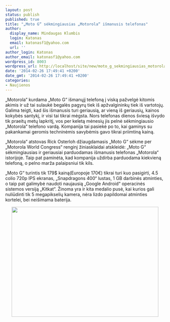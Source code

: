 ```yaml
---
layout: post
status: publish
published: true
title: "„Moto G“ sėkmingiausias „Motorola“ išmanusis telefonas"
author:
  display_name: Mindaugas Klumbis
  login: Katonas
  email: katonasf1@yahoo.com
  url: ''
author_login: Katonas
author_email: katonasf1@yahoo.com
wordpress_id: 8003
wordpress_url: http://localhost/site/new/moto_g_sekmingiausias_motorola_ismanusis_telefonas/
date: '2014-02-26 17:49:41 +0200'
date_gmt: '2014-02-26 17:49:41 +0200'
categories:
- Naujienos
---
```

<p>
	&bdquo;Motorola&ldquo; kurdama &bdquo;Moto G&ldquo; i&scaron;manųjį telefoną į viską pažvelgė kitomis akimis ir už tai sulaukė begalės pagyrų tiek i&scaron; apžvalgininkų tiek i&scaron; vartotojų. Galima teigti, kad &scaron;is i&scaron;manusis turi geriausią, ar vieną i&scaron; geriausių, kainos kokybės santykį, ir visi tai tikrai mėgsta. Nors telefonas dienos &scaron;viesą i&scaron;vydo tik praeitų metų lapkritį, vos per keletą mėnesių jis pelnė sėkmingiausio &bdquo;Motorola&ldquo; telefono vardą. Kompanija tai pasiekė po to, kai gaminys su pakankamai geromis techninėmis savybėmis gavo tikrai priimtiną kainą.</p>
<p>
	&bdquo;Motorola&ldquo; atstovas Rick Osterloh džiaugdamasis &bdquo;Moto G&ldquo; sėkme per &bdquo;Motorola World Congress&ldquo; renginį žiniasklaidai atskleidė: &bdquo;Moto G&ldquo; sėkmingiausias ir geriausiai parduodamas i&scaron;manusis telefonas &bdquo;Motorola&ldquo; istorijoje. Taip pat paminėta, kad kompanija uždirba parduodama kiekvieną telefoną, o pelno marža palaipsniui tik kils.</p>
<p>
	&bdquo;Moto G&ldquo; turintis tik 179$ kainą(Europoje 170&euro;) tikrai turi kuo pasigirti, 4.5 colio 720p IPS ekranas, &bdquo;Snapdragons 400&ldquo; lustas, 1 GB darbinės atminties, o taip pat galimybė naudoti naujausią &bdquo;Google Android&ldquo; operacinės sistemos versiją &bdquo;Kitkat&ldquo;. Žinoma yra ir kita medalio pusė, kai kurios gali nuliūdinti tik 5 megapikselių kamera, nėra lizdo papildomai atminties kortelei, bei nei&scaron;imama baterija.</p>
<p style="text-align: center;">
	<a href="http://technews.lt/userfiles/motog.jpg"><img alt="" src="http://technews.lt/userfiles/motog.jpg" style="width: 464px; height: 348px;" /></a></p>
